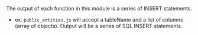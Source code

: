 The output of each function in this module is a series of INSERT statements.
- ex. `public_entities.js` will accept a tableName and a list of columns (array
    of objects). Output will be a series of SQL INSERT statements.
